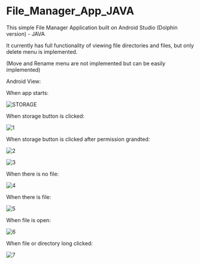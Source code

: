 # File_Manager_App_JAVA

This simple File Manager Application built on Android Studio (Dolphin version) - JAVA

It currently has full functionality of viewing file directories and files, but only delete menu is implemented.

(Move and Rename menu are not implemented but can be easily implemented)

Android View:

When app starts:

![STORAGE](https://user-images.githubusercontent.com/98497929/194470327-e560503a-42db-4980-9bd3-7247b9a581df.PNG)

When storage button is clicked:

![1](https://user-images.githubusercontent.com/98497929/194470364-fcec393a-642e-41b5-839e-113b3c29ebba.PNG)

When storage button is clicked after permission grandted:

![2](https://user-images.githubusercontent.com/98497929/194470428-412fc523-f1a7-4ffe-a383-16df81aae663.PNG)

![3](https://user-images.githubusercontent.com/98497929/194470451-aaf9bcb1-4876-423a-9a16-50b4bcfc3912.PNG)

When there is no file:

![4](https://user-images.githubusercontent.com/98497929/194470473-54e551e2-bcee-4717-9401-b1b45234270e.PNG)

When there is file:

![5](https://user-images.githubusercontent.com/98497929/194470515-3967ce5d-1b71-43a8-b239-87eb94b03373.PNG)

When file is open:

![6](https://user-images.githubusercontent.com/98497929/194470554-0d3e398c-2abf-4006-b28f-ad9f370608f9.PNG)

When file or directory long clicked:

![7](https://user-images.githubusercontent.com/98497929/194470607-23948888-63c9-4ba1-badc-152d77ccf414.PNG)

